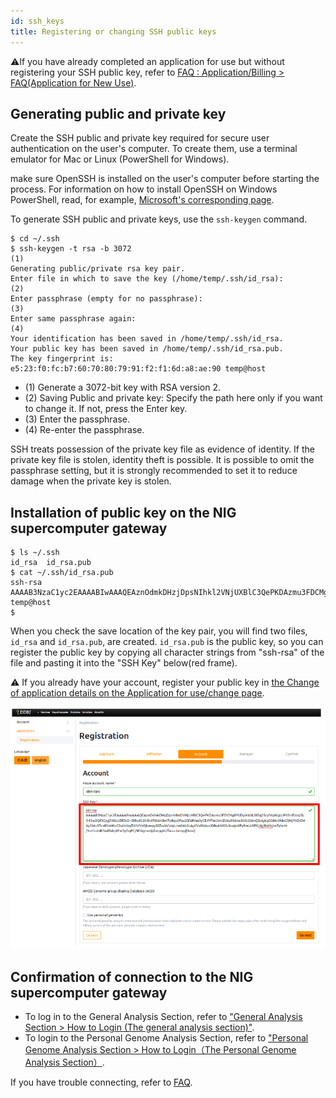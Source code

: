 ```yaml
---
id: ssh_keys
title: Registering or changing SSH public keys
---
```



&#x26A0;If you have already completed an application for use but without registering your SSH public key, refer to [<u>FAQ : Application/Billing > FAQ(Application for New Use)</u>](/faq/faq_NewUser_registration#when-applying-for-new-use-i-applied-for-use-without-entering-my-ssh-public-key-in-the-usage-registration-application-form-i-have-already-completed-the-application-for-use-but-without-registering-my-ssh-public-key-what-should-i-do).



## Generating public and private key

Create the SSH public and private key required for secure user authentication on the user's computer.
To create them, use a terminal emulator for Mac or Linux (PowerShell for Windows).

make sure OpenSSH is installed on the user's computer before starting the process. For information on how to install OpenSSH on Windows PowerShell, read, for example, [Microsoft's corresponding page](https://docs.microsoft.com/en-us/windows-server/administration/openssh/openssh_install_firstuse).

To generate SSH public and private keys, use the `ssh-keygen` command.



```
$ cd ~/.ssh
$ ssh-keygen -t rsa -b 3072                                                      (1)
Generating public/private rsa key pair.
Enter file in which to save the key (/home/temp/.ssh/id_rsa):                    (2)
Enter passphrase (empty for no passphrase):                                      (3)
Enter same passphrase again:                                                     (4)
Your identification has been saved in /home/temp/.ssh/id_rsa.
Your public key has been saved in /home/temp/.ssh/id_rsa.pub.
The key fingerprint is:
e5:23:f0:fc:b7:60:70:80:79:91:f2:f1:6d:a8:ae:90 temp@host
```

- (1) Generate a 3072-bit key with RSA version 2.
- (2) Saving Public and private key: Specify the path here only if you want to change it. If not, press the Enter key.
- (3) Enter the passphrase.
- (4) Re-enter the passphrase.

SSH treats possession of the private key file as evidence of identity.
If the private key file is stolen, identity theft is possible.
It is possible to omit the passphrase setting, but it is strongly recommended to set it to reduce damage when the private key is stolen.


## Installation of public key on the NIG supercomputer gateway

```
$ ls ~/.ssh
id_rsa  id_rsa.pub
$ cat ~/.ssh/id_rsa.pub
ssh-rsa AAAAB3NzaC1yc2EAAAABIwAAAQEAznOdmkDHzjDpsNIhkl2VNjUXBlC3QePKDAzmu3FDCMgBYUDyiXAXLf85q25cylVq66gLUP63nlFJz4/SLO13w2Qf3Gyyj7ADJJZR3sD+Sf8vdlt2hShAT0kkKBmToBqv2Pqx2SfzRVedlyCE4YFieUVmZUkz95dxwSUklGXmQSvigkqCG86r0NlxCSMjYitDGWAyGMu37cvBYzH0+C2uthtbqTd1VYHfjtvewySSZsvbVVnjLme0Ah2cAyifVaSN4uslDBqkN62b3vaijoXPy9ieUzSP0/dgBhKN/m7yhnM/1s+foJnRI3wfDdqXPw3yOqPC/9EXrjnmdpEmpgMJTw== temp@host
$ 
```

When you check the save location of the key pair, you will find two files, `id_rsa` and `id_rsa.pub`, are created.
`id_rsa.pub` is the public key, so you can register the public key by copying all character strings from "ssh-rsa" of the file and pasting it into the "SSH Key" below(red frame).

&#x26A0; If you already have your account, register your public key in [<u>the Change of application details on the Application for use/change page</u>](/application/registration/#change-of-application-details).

![](reg_ssh_EN.png)
 

## Confirmation of connection to the NIG supercomputer gateway

- To log in to the General Analysis Section, refer to [<u>"General Analysis Section > How to Login (The general analysis section)"</u>](/general_analysis_division/ga_login).
- To login to the Personal Genome Analysis Section, refer to [<u>"Personal Genome Analysis Section > How to Login（The Personal Genome Analysis Section）</u>](/personal_genome_division/pg_login).

If you have trouble connecting, refer to [FAQ](/faq/faq_login).

